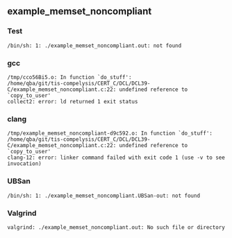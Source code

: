 ## example_memset_noncompliant
### Test
```
/bin/sh: 1: ./example_memset_noncompliant.out: not found
```
### gcc
```
/tmp/cco56Bi5.o: In function `do_stuff':
/home/qba/git/tis-compelysis/CERT_C/DCL/DCL39-C/example_memset_noncompliant.c:22: undefined reference to `copy_to_user'
collect2: error: ld returned 1 exit status
```
### clang
```
/tmp/example_memset_noncompliant-d9c592.o: In function `do_stuff':
/home/qba/git/tis-compelysis/CERT_C/DCL/DCL39-C/example_memset_noncompliant.c:22: undefined reference to `copy_to_user'
clang-12: error: linker command failed with exit code 1 (use -v to see invocation)
```
### UBSan
```
/bin/sh: 1: ./example_memset_noncompliant.UBSan-out: not found
```
### Valgrind
```
valgrind: ./example_memset_noncompliant.out: No such file or directory
```
